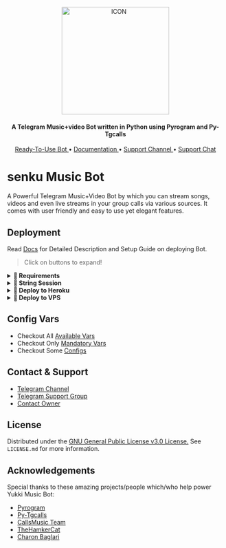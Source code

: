 <p align="center"><img src="https://telegra.ph/file/b586c33d0764025d5c93d.jpg" alt="ICON" width="250" height="250"/></p>

<h4 align="center">
    A Telegram Music+video Bot written in Python using Pyrogram and Py-Tgcalls 
</h4>
<p align="center">
    <a href="https://t.me/super_doraemonprobot"> Ready-To-Use Bot </a> •
    <a href="https://Devilharsha.gitbook.io/Senku-music-bot/about/getting-started"> Documentation </a> •
    <a href="https://t.me/SENKUBOTS"> Support Channel </a> •
    <a href="https://t.me/SENKUCHAT"> Support Chat </a> 
</p>
    
# senku Music Bot
A Powerful Telegram Music+Video Bot by which you can stream songs, videos and even live streams in your group calls via various sources. It comes with  user friendly and easy to use yet elegant features.

## Deployment
Read [Docs](https://notreallyshikhar.gitbook.io/senkumusicbot/deployment/requirements) for Detailed Description and Setup Guide on deploying Bot.

> Click on buttons to expand!
<details>
<summary><b>🔗 Requirements</b></summary>
<br>
    
- [Python3.9](https://www.python.org/downloads/release/python-390/)
- [Telegram API Key](https://docs.pyrogram.org/intro/setup#api-keys)
- [Telegram Bot Token](https://t.me/botfather)
- [MongoDB URI](https://telegra.ph/How-To-get-Mongodb-URI-04-06)
- [Pyrogram String Session](https://Devilharsha.gitbook.io/senku-music-bot/deployment/string-session)
    
</details>

<details>
<summary><b>🔗 String Session</b></summary>
<br>
    
> You'll need a [API_ID](https://notreallyshikhar.gitbook.io/yukkimusicbot/vars/mandatory-vars#1.-api_id) & [API_HASH](https://notreallyshikhar.gitbook.io/yukkimusicbot/vars/mandatory-vars#2.-api_hash) in order to generate pyrogram session. 
> Always remeber to use good API combo else your account could be deleted.

<h4> Generate Session via Repl: </h4>    
<p><a href="https://replit.com/@NotReallyShikhar/Yukki-Music-String-Gen"><img src="https://img.shields.io/badge/Generate%20On%20Repl-blueviolet?style=for-the-badge&logo=appveyor" width="200""/></a></p>

<h4> Generate Session via Telegram StringGen Bot: </h4>    
<p><a href="https://t.me/YukkiStringBot"><img src="https://img.shields.io/badge/TG%20String%20Gen%20Bot-blueviolet?style=for-the-badge&logo=appveyor" width="200""/></a></p>
    
</details>

<details>
<summary><b>🔗 Deploy to Heroku</b></summary>
<br>

> Heroku has two vars[ HEROKU_API_KEY & HEROKU_APP_NAME ] for Updater to work. 
> By setting those two vars you can get logs of your heroku app, set var, edit var, delete vars , check dyno usage and update bot. 
> Those two vars are not Mandatory! You can leave them blank too. 
    
<h4>Click the button below to deploy Yukki on Heroku!</h4>    
<p><a href="https://vegetaxd.me/Yukki"><img src="https://img.shields.io/badge/Deploy%20To%20Heroku-blueviolet?style=for-the-badge&logo=heroku" width="200""/></a></p>
    
</details>

<details>
<summary><b>🔗 Deploy to VPS</b></summary>
<br>

> Checkout [Docs](https://Devilharsha.gitbook.io/senku-music-bot/deployment/local-hosting-or-vps) for Detailed Explanation on VPS Deploy


```console
shikhar@MacBook~ $ git clone https://github.com/Devilharsha/Senku-music-bot
shikhar@MacBook~ $ cd Senku-music-bot
shikhar@MacBook~ $ pip3 install -U -r requirements.txt
shikhar@MacBook~ $ cp sample.env .env
```
> Edit .env with your values and then start bot with
```console
shikhar@MacBook~ $ bash start
```

> Not Getting VPS Method? [Watch Tutorial](https://t.me/OfficialYukki/2275)
</details>

## Config Vars

- Checkout All [Available Vars](https://notreallyshikhar.gitbook.io/yukkimusicbot/vars/available-vars)
- Checkout Only [Mandatory Vars](https://notreallyshikhar.gitbook.io/yukkimusicbot/vars/mandatory-vars)
- Checkout Some [Configs](https://notreallyshikhar.gitbook.io/yukkimusicbot/setup-config/config)

## Contact & Support

- [Telegram Channel](https://t.me/OfficialYukki)
- [Telegram Support Group](https://t.me/OfficialYukkiSupport)
- [Contact Owner](https://t.me/NotReallyShikhar)


## License

Distributed under the [GNU General Public License v3.0 License.](https://github.com/notreallyshikhar/YukkiMusicBot/blob/main/LICENSE) See `LICENSE.md` for more information.

## Acknowledgements

Special thanks to these amazing projects/people which/who help power Yukki Music Bot:

- [Pyrogram](https://github.com/pyrogram/pyrogram)
- [Py-Tgcalls](https://github.com/pytgcalls/pytgcalls)
- [CallsMusic Team](https://github.com/Callsmusic)
- [TheHamkerCat](https://github.com/TheHamkerCat)
- [Charon Baglari](https://github.com/XCBv021)
